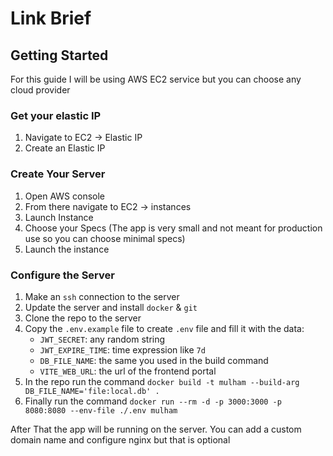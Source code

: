 # Link Brief

## Getting Started

For this guide I will be using AWS EC2 service but you can choose any cloud provider

### Get your elastic IP
1. Navigate to EC2 -> Elastic IP
2. Create an Elastic IP

### Create Your Server
1. Open AWS console
2. From there navigate to EC2 -> instances
3. Launch Instance
4. Choose your Specs (The app is very small and not meant for production use so you can choose minimal specs)
5. Launch the instance

### Configure the Server
1. Make an `ssh` connection to the server
2. Update the server and install `docker` & `git`
3. Clone the repo to the server
4. Copy the `.env.example` file to create `.env` file and fill it with the data:
    - `JWT_SECRET`: any random string
    - `JWT_EXPIRE_TIME`: time expression like `7d`
    - `DB_FILE_NAME`: the same you used in the build command
    - `VITE_WEB_URL`: the url of the frontend portal
5. In the repo run the command `docker build -t mulham --build-arg DB_FILE_NAME='file:local.db' .`
6. Finally run the command `docker run --rm -d -p 3000:3000 -p 8080:8080 --env-file ./.env mulham`

After That the app will be running on the server. You can add a custom domain name and configure nginx but that is optional
